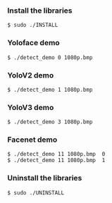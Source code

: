 ### Install the libraries

```
$ sudo ./INSTALL
```

### Yoloface demo

```
$ ./detect_demo 0 1080p.bmp
```

### YoloV2 demo

```
$ ./detect_demo 1 1080p.bmp
```

### YoloV3 demo

```
$ ./detect_demo 3 1080p.bmp
```

### Facenet demo
```
$ ./detect_demo 11 1080p.bmp  0
$ ./detect_demo 11 1080p.bmp  1
```

### Uninstall the libraries

```
$ sudo ./UNINSTALL
```
